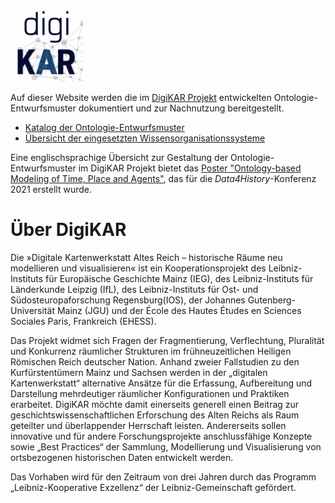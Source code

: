 <a href="https://digikar.eu/"><img src="img/DigiKAR_Logo_020921.svg" width="23%" alt="DigiKAR-Logo"></a>

Auf dieser Website werden die im <a href="https://digikar.eu/">DigiKAR Projekt</a> entwickelten Ontologie-Entwurfsmuster dokumentiert und zur Nachnutzung bereitgestellt.

- [Katalog der Ontologie-Entwurfsmuster](odp/)
- [Übersicht der eingesetzten Wissensorganisationssysteme](kos/)

Eine englischsprachige Übersicht zur Gestaltung der Ontologie-Entwurfsmuster im DigiKAR Projekt bietet das <a href="https://zenodo.org/record/4895498#.Y_eQj9CZM2w">Poster "Ontology-based Modeling of Time, Place and Agents"</a>, das für die <em>Data4History</em>-Konferenz 2021 erstellt wurde.

# Über DigiKAR
Die »Digitale Kartenwerkstatt Altes Reich – historische Räume neu modellieren und visualisieren« ist ein Kooperationsprojekt des Leibniz-Instituts für Europäische Geschichte Mainz (IEG), des Leibniz-Instituts für Länderkunde Leipzig (IfL), des Leibniz-Instituts für Ost- und Südosteuropaforschung Regensburg(IOS), der Johannes Gutenberg-Universität Mainz (JGU) und der École des Hautes Études en Sciences Sociales Paris, Frankreich (EHESS).

Das Projekt widmet sich Fragen der Fragmentierung, Verflechtung, Pluralität und Konkurrenz räumlicher Strukturen im frühneuzeitlichen Heiligen Römischen Reich deutscher Nation. Anhand zweier Fallstudien zu den Kurfürstentümern Mainz und Sachsen werden in der „digitalen Kartenwerkstatt“ alternative Ansätze für die Erfassung, Aufbereitung und Darstellung mehrdeutiger räumlicher Konfigurationen und Praktiken erarbeitet. DigiKAR möchte damit einerseits generell einen Beitrag zur geschichtswissenschaftlichen Erforschung des Alten Reichs als Raum geteilter und überlappender Herrschaft leisten. Andererseits sollen innovative und für andere Forschungsprojekte anschlussfähige Konzepte sowie „Best Practices“ der Sammlung, Modellierung und Visualisierung von ortsbezogenen historischen Daten entwickelt werden.

Das Vorhaben wird für den Zeitraum von drei Jahren durch das Programm „Leibniz-Kooperative Exzellenz“ der Leibniz-Gemeinschaft gefördert.
